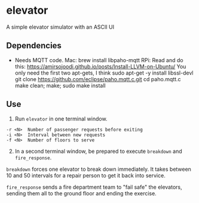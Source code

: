 # elevator
A simple elevator simulator with an ASCII UI

## Dependencies

- Needs MQTT code.
	Mac: brew install libpaho-mqtt
	RPi: 
		Read and do this:
			https://amirsojoodi.github.io/posts/Install-LLVM-on-Ubuntu/	
			You only need the first two apt-gets, I think
		sudo apt-get -y install libssl-devl
		git clone https://github.com/eclipse/paho.mqtt.c.git
		cd paho.mqtt.c
		make clean; make; sudo make install

## Use

1) Run `elevator` in one terminal window.

```
-r <N>  Number of passenger requests before exiting
-i <N>  Interval between new requests
-f <N>  Number of floors to serve
```

2) In a second terminal window, be prepared to execute `breakdown` and `fire_response`.

`breakdown` forces one elevator to break down immediately. It takes between 10 and 50 intervals for a repair person to get it back into service.

`fire_response` sends a fire department team to "fail safe" the elevators, sending them all to the ground floor and ending the exercise.
